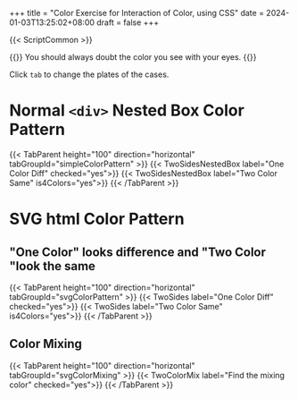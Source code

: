 +++
title = "Color Exercise for Interaction of Color, using CSS"
date = 2024-01-03T13:25:02+08:00
draft = false
+++

{{< ScriptCommon >}}

{{<lead>}}
 You should always doubt the color you see with your eyes. 
{{</lead>}}

Click `tab` to change the plates of the cases.

# Normal `<div>` Nested Box Color Pattern

{{< TabParent height="100" direction="horizontal" tabGroupId="simpleColorPattern" >}}
    {{< TwoSidesNestedBox label="One Color Diff" checked="yes">}}
    {{< TwoSidesNestedBox label="Two Color Same" is4Colors="yes">}}
{{< /TabParent >}}

# SVG html Color Pattern

## "One Color" looks difference and "Two Color "look the same

{{< TabParent height="100" direction="horizontal" tabGroupId="svgColorPattern" >}}
    {{< TwoSides label="One Color Diff" checked="yes">}}
    {{< TwoSides label="Two Color Same" is4Colors="yes">}}
{{< /TabParent >}}

## Color Mixing

{{< TabParent height="100" direction="horizontal" tabGroupId="svgColorMixing" >}}
    {{< TwoColorMix label="Find the mixing color" checked="yes">}}
{{< /TabParent >}}